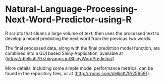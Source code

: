 # Natural-Language-Processing-Next-Word-Predictor-using-R
R scripts that cleans a large volume of text, then uses the processed text to develop a model predicting the next word from the previous two words.

The final processed data, along with the final prediction model function, are combined into a GUI based Shiny Application, available at (https://dtelliott79.shinyapps.io/ShinyWordPredictor/).

More details, including some simple model performance metrics, can be found in the repository files, or at (http://rpubs.com/delliott79/256581).
